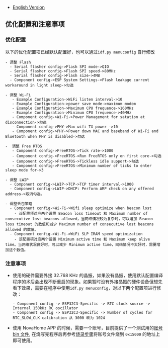 - [English Version](./Optimized%20configuration%20and%20note_EN.md)
## 优化配置和注意事项

### 优化配置

以下的优化配置项已经默认配置好，也可以通过`idf.py menuconfig` 自行修改

```
- 调整 Flash  
  - Serial flasher config->Flash SPI mode->QIO
  - Serial flasher config->Flash SPI speed->80MHz
  - Serial flasher config->Flash size->4MB
  - Component config->ESP System Settings->Flash leakage current workaround in light sleep->勾选

- 调整 Wi-Fi
   - Example Configuration->WiFi listen interval->10
   - Example Configuration->power save mode->maximum modem
   - Example Configuration->Maximum CPU frequence->160MHz
   - Example Configuration->Minimum CPU frequence->40MHz 
   - Component config->Wi-Fi->Power Management for satation at disconnection->勾选
   - Component config->PHY->Max wifi TX power ->10
   - Component config->PHY->Power down MAC and baseband of Wi-Fi and Bluetooth when PHY is disabled->勾选

-  调整 Free RTOS
   - Component config->FreeRTOS->Tick rate->1000
   - Component config->FreeRTOS->Run FreeRTOS only on first core->勾选
   - Component config->FreeRTOS->Tickless idle support->勾选
   - Component config->FreeRTOS->Minimum number of ticks to enter sleep mode for->3

- 调整 LWIP
  - Component config->LWIP->TCP->TCP timer interval->1000
  - Component config->LWIP->DHCP: Perform ARP check on any offered address->取消勾选。

- 调整丢包策略
  - Component config->Wi-Fi->Wifi sleep optimize when beacon lost  
    - 该配置项对应两个设置 Beacon loss timeout 和 Maximum number of consecutive lost beacons allowed，当网络情况较为复杂时，可以增加 Beacon loss timeout 的数值和减少 Maximum number of consecutive lost beacons allowed 的数值。
  - Component config->Wi-Fi->WiFi SLP IRAM speed optimization
    - 该配置项对应两个设置 Minimum active time 和 Maximum keep alive time。当网络状况良好时，可以减少 Minimum active time，网络情况不太好时，需要增加这个数值。
```

### 注意事项

- 使用的硬件需要外接 32.768 KHz 的晶振，如果没有晶振，使用默认配置编译程序的术后会出现不断重启的现象。如果暂时没有外接晶振的硬件设备但想先看下效果，需要在程序中使用`idf.py menuconfig`，对以下两个配置项进行修改：

  ```
  - Component config -> ESP32C3-Specific -> RTC clock source -> Internal 150kHz RC oscillator
  - Component config -> ESP32C3-Specific -> Number of cycles for RTC_SLOW_CLK calibration 从 3000 改为 1024
  ```

- 使用 NovaHome APP 的时候，需要一个账号，目前提供了一个测试用的[账号 bin 文件](../projects/single_live_wire_switch/test_ID.bin), 在烧写完程序后再参考[烧录步骤](Download_Guide_CN.md)将账号文件烧到 `0x15000` 的地址上即可使用。

  








